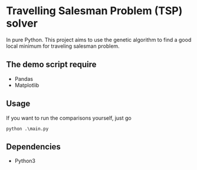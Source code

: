 # Travelling Salesman Problem (TSP) solver
In pure Python.
This project aims to use the genetic algorithm to find a good local minimum for traveling salesman problem.

## The demo script require
- Pandas
- Matplotlib

## Usage
If you want to run the comparisons yourself, just go

    python .\main.py

## Dependencies
- Python3





